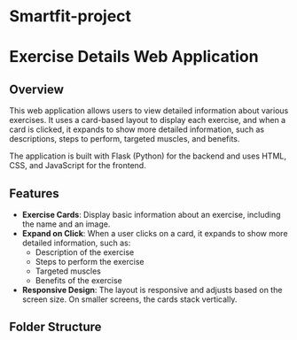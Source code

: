 # Smartfit-project

# Exercise Details Web Application

## Overview

This web application allows users to view detailed information about various exercises. It uses a card-based layout to display each exercise, and when a card is clicked, it expands to show more detailed information, such as descriptions, steps to perform, targeted muscles, and benefits.

The application is built with Flask (Python) for the backend and uses HTML, CSS, and JavaScript for the frontend.

## Features

- **Exercise Cards**: Display basic information about an exercise, including the name and an image.
- **Expand on Click**: When a user clicks on a card, it expands to show more detailed information, such as:
  - Description of the exercise
  - Steps to perform the exercise
  - Targeted muscles
  - Benefits of the exercise
- **Responsive Design**: The layout is responsive and adjusts based on the screen size. On smaller screens, the cards stack vertically.

## Folder Structure

